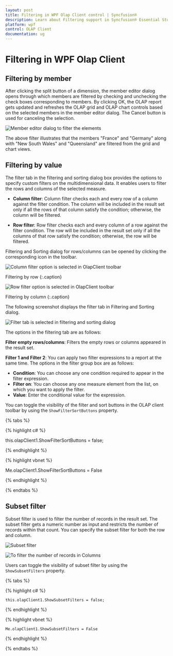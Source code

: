 ```yaml
---
layout: post
title: Filtering in WPF Olap Client control | Syncfusion®
description: Learn about Filtering support in Syncfusion® Essential Studio® WPF Olap Client control, its elements and more details.
platform: wpf
control: OLAP Client
documentation: ug
---
```


# Filtering in WPF Olap Client

## Filtering by member

After clicking the split button of a dimension, the member editor dialog opens through which members are filtered by checking and unchecking the check boxes corresponding to members. By clicking OK, the OLAP report gets updated and refreshes the OLAP grid and OLAP chart controls based on the selected members in the member editor dialog. The Cancel button is used for canceling the selection.

![Member editor dialog to filter the elements](Filtering_images/Filtering_img1.png)

The above filter illustrates that the members "France" and "Germany" along with "New South Wales" and "Queensland" are filtered from the grid and chart views.

## Filtering by value

The filter tab in the filtering and sorting dialog box provides the options to specify custom filters on the multidimensional data. It enables users to filter the rows and columns of the selected measure.

* **Column filter**: Column filter checks each and every row of a column against the filter condition. The column will be included in the result set only if all the rows of that column satisfy the condition; otherwise, the column will be filtered.

* **Row filter**: Row filter checks each and every column of a row against the filter condition. The row will be included in the result set only if all the columns of that row satisfy the condition; otherwise, the row will be filtered.

Filtering and Sorting dialog for rows/columns can be opened by clicking the corresponding icon in the toolbar.

![Column filter option is selected in OlapClient toolbar](Filtering_images/Filtering_img2.png)

Filtering by row
{:.caption}

![Row filter option is selected in OlapClient toolbar](Filtering_images/Filtering_img3.png)

Filtering by column
{:.caption}

The following screenshot displays the filter tab in Filtering and Sorting dialog.

![Filter tab is selected in filtering and sorting dialog](Filtering_images/Filtering_img4.png)

The options in the filtering tab are as follows:

**Filter empty rows/columns**: Filters the empty rows or columns appeared in the result set.

**Filter 1 and Filter 2**: You can apply two filter expressions to a report at the same time. The options in the filter group box are as follows:

* **Condition**: You can choose any one condition required to appear in the filter expression.
* **Filter on**: You can choose any one measure element from the list, on which you want to apply the filter.
* **Value**: Enter the conditional value for the expression.

You can toggle the visibility of the filter and sort buttons in the OLAP client toolbar by using the `ShowFilterSortButtons` property.

{% tabs %}

{% highlight c# %}  

this.olapClient1.ShowFilterSortButtons = false;

{% endhighlight %} 

{% highlight vbnet %} 

Me.olapClient1.ShowFilterSortButtons = False

{% endhighlight %}
 
{% endtabs %}

## Subset filter

Subset filter is used to filter the number of records in the result set. The subset filter gets a numeric number as input and restricts the number of records within that count. You can specify the subset filter for both the row and column.

![Subset filter](Filtering_images/Filtering_img6.png)

![To filter the number of records in Columns](Filtering_images/Filtering_img5.png)

Users can toggle the visibility of subset filter by using the `ShowSubsetFilters` property.

{% tabs %}

{% highlight c# %}  

    this.olapClient1.ShowSubsetFilters = false;

{% endhighlight %} 

{% highlight vbnet %} 

    Me.olapClient1.ShowSubsetFilters = False

{% endhighlight %}

{% endtabs %}
